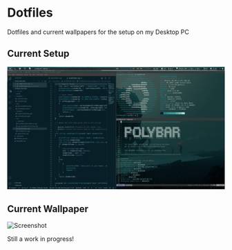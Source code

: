 # Dotfiles
Dotfiles and current wallpapers for the setup on my Desktop PC

## Current Setup
![Screenshot](/dotfiles/config/images/scrot.png)

## Current Wallpaper
![Screenshot](/dotifles/config/images/astronaut.png)

Still a work in progress!

